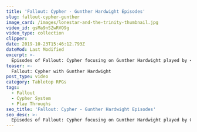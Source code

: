 ```yaml
---
title: 'Fallout: Cypher - Gunther Hardwight Episodes'
slug: fallout-cypher-gunther
image_card: /images/lonestar-and-the-trinity-thumbnail.jpg
video_id: gsMa9nSZwRVO9g
video_type: collection
clipper:
date: 2019-10-23T15:46:12.793Z
dateMod: Last Modified
excerpt: >-
  Episodes of Fallout: Cypher focusing on Gunther Hardwight played by <a href="https://twitch.tv/ghosticus" target="_blank">Ghosticus</a>
teaser: >-
  Fallout: Cypher with Gunther Hardwight
post_type: video
category: Tabletop RPGs
tags:
  - Fallout
  - Cypher System
  - Play Throughs
seo_title: 'Fallout: Cypher - Gunther Hardwight Episodes'
seo_desc: >-
  Episodes of Fallout: Cypher focusing on Gunther Hardwight played by Ghosticus. Fallout: Cypher is an on-going tabletop roleplay campaign set in the Fallout universe for the Cypher System.
---
```

